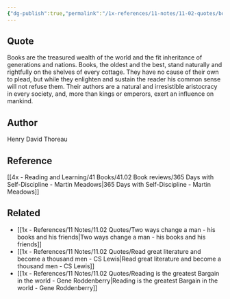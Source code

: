 ```yaml
---
{"dg-publish":true,"permalink":"/1x-references/11-notes/11-02-quotes/books-are-the-treasured-wealth-of-the-world-and-the-fit-inheritance-of-generations-and-nations-henry-david-thoreau/","title":"Books are the treasured wealth of the world and the fit inheritance of generations and nations - Henry David Thoreau","created":"2024-02-25T22:20:29.859+03:00","updated":"2024-02-25T22:22:13.814+03:00"}
---
```



## Quote
Books are the treasured wealth of the world and the fit inheritance of generations and nations. Books, the oldest and the best, stand naturally and rightfully on the shelves of every cottage. They have no cause of their own to plead, but while they enlighten and sustain the reader his common sense will not refuse them. Their authors are a natural and irresistible aristocracy in every society, and, more than kings or emperors, exert an influence on mankind.

## Author
Henry David Thoreau

## Reference
[[4x - Reading and Learning/41 Books/41.02 Book reviews/365 Days with Self-Discipline - Martin Meadows\|365 Days with Self-Discipline - Martin Meadows]]

## Related
- [[1x - References/11 Notes/11.02 Quotes/Two ways change a man - his books and his friends\|Two ways change a man - his books and his friends]]
- [[1x - References/11 Notes/11.02 Quotes/Read great literature and become a thousand men - CS Lewis\|Read great literature and become a thousand men - CS Lewis]]
- [[1x - References/11 Notes/11.02 Quotes/Reading is the greatest Bargain in the world - Gene Roddenberry\|Reading is the greatest Bargain in the world - Gene Roddenberry]]
